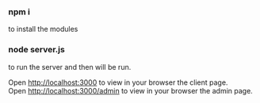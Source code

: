 ### npm i

to install the modules

### node server.js 

to run the server and then will be run.

Open [http://localhost:3000](http://localhost:3000) to view in your browser the client page.\
Open [http://localhost:3000/admin](http://localhost:3000/admin) to view in your browser the admin page.